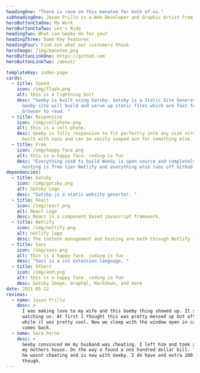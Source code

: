 ```yaml
---
headingOne: "There is room on this manatee for both of us."
subheadingOne: Jason Prillo is a Web Developer and Graphic Artist from Melbourne Florida.
heroButtonCtaOne: My Work 
heroButtonCtaTwo: Let's Ride
headingTwo: What can Geeby do for you?
headingThree: Some Key Features
headingFour: Find out what our customers think
heroImage: /img/manatee.png
heroButtonLinkOne: https://github.com
heroButtonLinkTwo: /about/

templateKey: index-page
cards:
  - title: Speed
    icon: /img/flash.png
    alt: this is a lightning bolt
    desc: "Geeby is built using Gatsby. Gatsby is a Static Site Generator so your
      Geeby site will build and serve up static files which are fast for the
      browser to read. "
  - title: Responsive
    icon: /img/cellphone.png
    alt: this is a cell phone.
    desc: Geeby is fully responsive to fit perfectly into any size screen. This is
      built with sass and can be easily swaped out for something else.
  - title: Free
    icon: /img/happy-face.png
    alt: this is a happy face. coding is fun
    desc: "Everything used to build Weeby is open source and completely free. The
      hosting is free tier Netlify and everything else runs off Github. "
dependancies:
  - title: Gatsby
    icon: /img/gatsby.png
    alt: Gatsby Logo
    desc: "Gatsby.js a static website genertor. "
  - title: React
    icon: /img/react.png
    alt: React Logo
    desc: React is a component based javascript framework.
  - title: Netlify
    icon: /img/netlify.png
    alt: netlify logo
    desc: The content management and hosting are both through Netlify for free.
  - title: Sass
    icon: /img/sass.png
    alt: this is a happy face. coding is fun
    desc: "Sass is a css extension language. "
  - title: Others
    icon: /img/and.png
    alt: this is a happy face. coding is fun
    desc: Gatsby Image, Graphql, Markdown, and more
date: 2021-05-12
reviews:
  - name: Jason Prillo
    desc: >
      I was making love to my wife and this Geeby thing showed up. It started
      watching us. At first I thought this was pretty messed up but after a
      while it was pretty cool. Now we sleep with the window open in case he
      comes back. 
  - name: Sara Perno
    desc: >
      Geeby convinced me my husband was cheating. I left him and took a bus to
      my mothers house. On the way a found a one hundred dollar bill. Turns out
      he wasnt cheating and is now with Geeby. I do have and extra 100 bucks
      though.
---
```

